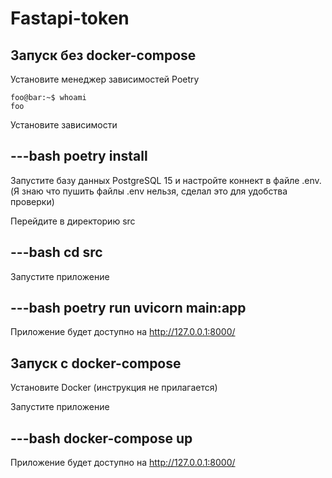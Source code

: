 # Fastapi-token

## Запуск без docker-compose

Установите менеджер зависимостей Poetry

```console
foo@bar:~$ whoami
foo
```

Установите зависимости

---bash
poetry install
---

Запустите базу данных PostgreSQL 15 и настройте коннект в файле .env.
(Я знаю что пушить файлы .env нельзя, сделал это для удобства проверки)

Перейдите в директорию src

---bash
cd src
---

Запустите приложение

---bash
poetry run uvicorn main:app
---

Приложение будет доступно на http://127.0.0.1:8000/

## Запуск с docker-compose

Установите Docker (инструкция не прилагается)

Запустите приложение 

---bash
docker-compose up
---

Приложение будет доступно на http://127.0.0.1:8000/

